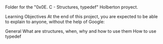 Folder for the "0x0E. C - Structures, typedef" Holberton proyect.

Learning Objectives
At the end of this project, you are expected to be able to explain to anyone, without the help of Google:

General
What are structures, when, why and how to use them
How to use typedef